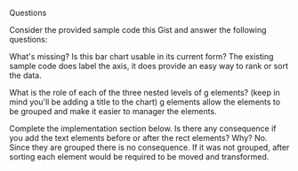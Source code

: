 Questions

Consider the provided sample code this Gist and answer the following questions:

What's missing? Is this bar chart usable in its current form?
The existing sample code does label the axis, it does provide an easy way to rank or sort the data. 


What is the role of each of the three nested levels of g elements? (keep in mind you'll be adding a title to the chart)
g elements allow the elements to be grouped and make it easier to manager the elements. 

Complete the implementation section below. Is there any consequence if you add the text elements before or after the rect elements? Why?
No. Since they are grouped there is no consequence. If it was not grouped, after sorting each element would be required to be moved and transformed. 
